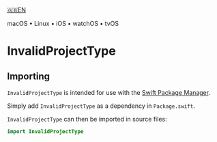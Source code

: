 

[🇬🇧EN](🇬🇧EN%20Read%20Me.md) <!--Skip in Jazzy-->

macOS • Linux • iOS • watchOS • tvOS

# InvalidProjectType

## Importing

`InvalidProjectType` is intended for use with the [Swift Package Manager](https://swift.org/package-manager/).

Simply add `InvalidProjectType` as a dependency in `Package.swift`.

`InvalidProjectType` can then be imported in source files:

```swift
import InvalidProjectType
```
